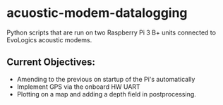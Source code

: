 # acuostic-modem-datalogging

Python scripts that are run on two Raspberry Pi 3 B+ units connected to EvoLogics acoustic modems.

## Current Objectives:

* Amending to the previous on startup of the Pi's automatically
* Implement GPS via the onboard HW UART
* Plotting on a map and adding a depth field in postprocessing.

